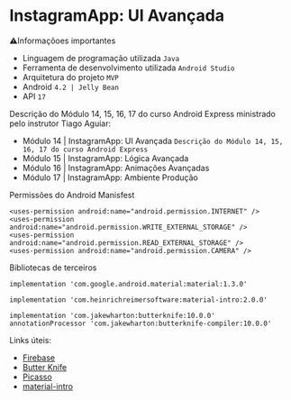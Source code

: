 # InstagramApp: UI Avançada

:warning:Informaçõoes importantes
* Linguagem de programação utilizada ```Java```
* Ferramenta de desenvolvimento utilizada ```Android Studio```
* Arquitetura do projeto ```MVP```
* Android ```4.2 | Jelly Bean```
* API ```17```

Descrição do Módulo 14, 15, 16, 17 do curso Android Express ministrado pelo instrutor Tiago Aguiar:
* Módulo 14 | InstagramApp: UI Avançada
```Descrição do Módulo 14, 15, 16, 17 do curso Android Express```
* Módulo 15 | InstagramApp: Lógica Avançada
* Módulo 16 | InstagramApp: Animações Avançadas
* Módulo 17 | InstagramApp: Ambiente Produção

Permissões do Android Manisfest
 ```
 <uses-permission android:name="android.permission.INTERNET" />
 <uses-permission android:name="android.permission.WRITE_EXTERNAL_STORAGE" />
 <uses-permission android:name="android.permission.READ_EXTERNAL_STORAGE" />
 <uses-permission android:name="android.permission.CAMERA" />
 ```
 
Bibliotecas de terceiros

```
implementation 'com.google.android.material:material:1.3.0'

implementation 'com.heinrichreimersoftware:material-intro:2.0.0'

implementation 'com.jakewharton:butterknife:10.0.0'
annotationProcessor 'com.jakewharton:butterknife-compiler:10.0.0'
```

 Links úteis:
 * [Firebase](https://firebase.google.com/)
 * [Butter Knife](https://github.com/JakeWharton/butterknife)
 * [Picasso](https://github.com/square/picasso)
 * [material-intro](https://github.com/heinrichreimer/material-intro)
